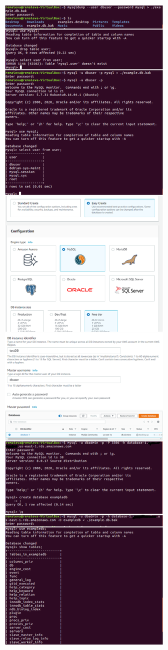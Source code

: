 ![alt text](/m3/task3.2/MySQL.2.1.PNG) <br />
![alt text](/m3/task3.2/MySQL.2.2.PNG) <br />
![alt text](/m3/task3.2/MySQL.2.3.PNG) <br />
![alt text](/m3/task3.2/MySQL.2.4.PNG) <br />
![alt text](/m3/task3.2/MySQL.2.5.PNG) <br />
![alt text](/m3/task3.2/MySQL.2.6.PNG) <br />
![alt text](/m3/task3.2/MySQL.2.7.PNG) <br />
![alt text](/m3/task3.2/MySQL.2.8.PNG) <br />
![alt text](/m3/task3.2/MySQL.2.9.PNG) <br />
